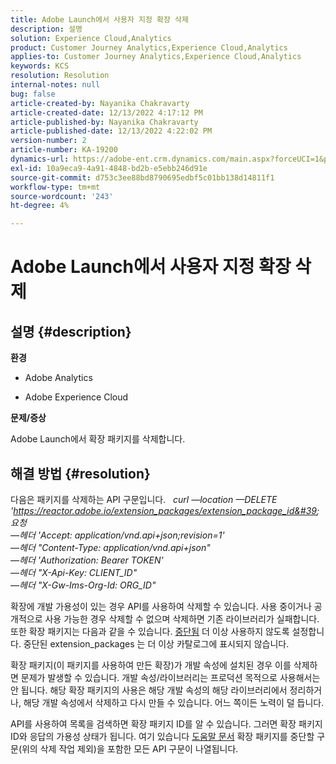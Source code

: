 ```yaml
---
title: Adobe Launch에서 사용자 지정 확장 삭제
description: 설명
solution: Experience Cloud,Analytics
product: Customer Journey Analytics,Experience Cloud,Analytics
applies-to: Customer Journey Analytics,Experience Cloud,Analytics
keywords: KCS
resolution: Resolution
internal-notes: null
bug: false
article-created-by: Nayanika Chakravarty
article-created-date: 12/13/2022 4:17:12 PM
article-published-by: Nayanika Chakravarty
article-published-date: 12/13/2022 4:22:02 PM
version-number: 2
article-number: KA-19200
dynamics-url: https://adobe-ent.crm.dynamics.com/main.aspx?forceUCI=1&pagetype=entityrecord&etn=knowledgearticle&id=19cfd893-017b-ed11-81ac-6045bd006a22
exl-id: 10a9eca9-4a91-4848-bd2b-e5ebb246d91e
source-git-commit: d753c3ee88bd8790695edbf5c01bb138d14811f1
workflow-type: tm+mt
source-wordcount: '243'
ht-degree: 4%

---
```


# Adobe Launch에서 사용자 지정 확장 삭제

## 설명 {#description}


<b>환경</b>

- Adobe Analytics

- Adobe Experience Cloud

<b>문제/증상</b>

Adobe Launch에서 확장 패키지를 삭제합니다.


## 해결 방법 {#resolution}


다음은 패키지를 삭제하는 API 구문입니다.
 
*curl —location —DELETE &#39;https://reactor.adobe.io/extension_packages/extension_package_id&#39; 요청 \
—헤더 &#39;Accept: application/vnd.api+json;revision=1&#39; \
—헤더 &quot;Content-Type: application/vnd.api+json&quot; \
—헤더 &#39;Authorization: Bearer TOKEN&#39; \
—헤더 &quot;X-Api-Key: CLIENT_ID&quot; \
—헤더 &quot;X-Gw-Ims-Org-Id: ORG_ID&quot;*

확장에 개발 가용성이 있는 경우 API를 사용하여 삭제할 수 있습니다. 사용 중이거나 공개적으로 사용 가능한 경우 삭제할 수 없으며 삭제하면 기존 라이브러리가 실패합니다. 또한 확장 패키지는 다음과 같을 수 있습니다. [중단됨](https://experienceleague.adobe.com/docs/experience-platform/tags/api/endpoints/extension-packages.html?lang=en#discontinue) 더 이상 사용하지 않도록 설정합니다. 중단된 extension_packages 는 더 이상 카탈로그에 표시되지 않습니다.

확장 패키지(이 패키지를 사용하여 만든 확장)가 개발 속성에 설치된 경우 이를 삭제하면 문제가 발생할 수 있습니다. 개발 속성/라이브러리는 프로덕션 목적으로 사용해서는 안 됩니다. 해당 확장 패키지의 사용은 해당 개발 속성의 해당 라이브러리에서 정리하거나, 해당 개발 속성에서 삭제하고 다시 만들 수 있습니다. 어느 쪽이든 노력이 덜 듭니다.

API를 사용하여 목록을 검색하면 확장 패키지 ID를 알 수 있습니다. 그러면 확장 패키지 ID와 응답의 가용성 상태가 됩니다. 여기 있습니다 [도움말 문서](https://experienceleague.adobe.com/docs/experience-platform/tags/api/endpoints/extension-packages.html?lang=en#list) 확장 패키지를 중단할 구문(위의 삭제 작업 제외)을 포함한 모든 API 구문이 나열됩니다.

